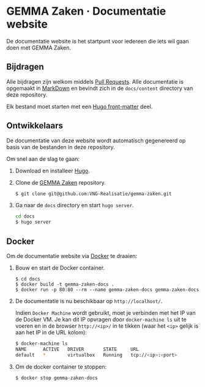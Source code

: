 # GEMMA Zaken &middot; Documentatie website

De documentatie website is het startpunt voor iedereen die iets wil gaan doen
met GEMMA Zaken.


## Bijdragen

Alle bijdragen zijn welkom middels [Pull Requests](https://github.com/VNG-Realisatie/gemma-zaken/pulls). Alle documentatie is opgemaakt in [MarkDown](https://github.com/adam-p/markdown-here/wiki/Markdown-Cheatsheet) en bevindt zich in de `docs/content` directory van deze repository.

Elk bestand moet starten met een [Hugo front-matter](https://gohugo.io/content-management/front-matter/) deel.
 

## Ontwikkelaars

De documentatie van deze website wordt automatisch gegenereerd op basis van de
bestanden in deze repository.

Om snel aan de slag te gaan:

1. Download en installeer [Hugo](https://gohugo.io/).

2. Clone de [GEMMA Zaken](https://github.com/VNG-Realisatie/gemma-zaken) 
   repository.
   ```bash
   $ git clone git@github.com:VNG-Realisatie/gemma-zaken.git
   ```

3. Ga naar de `docs` directory en start `hugo server`.
   ```bash
   cd docs
   $ hugo server
   ```

## Docker

Om de documentatie website via [Docker](https://docs.docker.com/) te draaien:
   
1. Bouw en start de Docker container.
   ```
   $ cd docs
   $ docker build -t gemma-zaken-docs .
   $ docker run -p 80:80 --rm --name gemma-zaken-docs gemma-zaken-docs
   ```

2. De documentatie is nu beschikbaar op `http://localhost/`.

   Indien `Docker Machine` wordt gebruikt, moet je verbinden met het IP van de Docker VM. Je kan dit IP opvragen door `docker-machine ls` uit te voeren en in de browser `http://<ip>/` in te tikken (waar het `<ip>` gelijk is aan het IP in de URL kolom):
   ```bash
   $ docker-machine ls
   NAME      ACTIVE   DRIVER       STATE     URL
   default   *        virtualbox   Running   tcp://<ip>:<port>
   ``` 

3. Om de docker container te stoppen:
   ```bash
   $ docker stop gemma-zaken-docs
   ```
